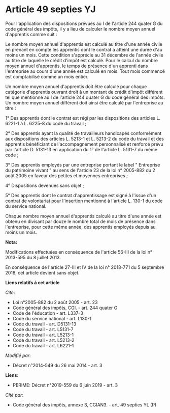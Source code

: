 # Article 49 septies YJ

Pour l'application des dispositions prévues au I de l'article 244 quater G du code général des impôts, il y a lieu de
calculer le nombre moyen annuel d'apprentis comme suit : 

Le nombre moyen annuel d'apprentis est calculé au titre d'une année civile en prenant en compte les apprentis dont le contrat
a atteint une durée d'au moins un mois. Cette condition s'apprécie au 31 décembre de l'année civile au titre de laquelle le
crédit d'impôt est calculé. Pour le calcul du nombre moyen annuel d'apprentis, le temps de présence d'un apprenti dans
l'entreprise au cours d'une année est calculé en mois. Tout mois commencé est comptabilisé comme un mois entier. 

Un nombre moyen annuel d'apprentis doit être calculé pour chaque catégorie d'apprentis ouvrant droit à un montant de crédit
d'impôt différent tel que mentionné au I de l'article 244 quater G du code général des impôts. Un nombre moyen annuel
différent doit ainsi être calculé par l'entreprise au titre : 

1° Des apprentis dont le contrat est régi par les dispositions des articles L. 6221-1 à L. 6225-8 du code du travail ; 

2° Des apprentis ayant la qualité de travailleurs handicapés conformément aux dispositions des articles L. 5213-1 et L.
5213-2 du code du travail et des apprentis bénéficiant de l'accompagnement personnalisé et renforcé prévu par l'article D.
5131-13 en application du 1° de l'article L. 5131-7 du même code ; 

3° Des apprentis employés par une entreprise portant le label " Entreprise du patrimoine vivant " au sens de l'article 23 de
la loi n° 2005-882 du 2 août 2005 en faveur des petites et moyennes entreprises ; 

4° Dispositions devenues sans objet ; 

5° Des apprentis dont le contrat d'apprentissage est signé à l'issue d'un contrat de volontariat pour l'insertion mentionné à
l'article L. 130-1 du code du service national. 

Chaque nombre moyen annuel d'apprentis calculé au titre d'une année est obtenu en divisant par douze le nombre total de mois
de présence dans l'entreprise, pour cette même année, des apprentis employés depuis au moins un mois.

**Nota:**

Modifications effectuées en conséquence de l'article 56-III de la loi n° 2013-595 du 8 juillet 2013.

En conséquence de l'article 27-III et IV de la loi n° 2018-771 du 5 septembre 2018, cet article devient sans objet.

**Liens relatifs à cet article**

_Cite_:

  - Loi n°2005-882 du 2 août 2005 - art. 23
  - Code général des impôts, CGI. - art. 244 quater G
  - Code de l'éducation - art. L337-3
  - Code du service national - art. L130-1
  - Code du travail - art. D5131-13
  - Code du travail - art. L5131-7
  - Code du travail - art. L5213-1
  - Code du travail - art. L5213-2
  - Code du travail - art. L6221-1

_Modifié par_:

  - Décret n°2014-549 du 26 mai 2014 - art. 3

**Liens**:

  - PERIME: Décret n°2019-559 du 6 juin 2019 - art. 3

_Cité par_:

  - Code général des impôts, annexe 3, CGIAN3. - art. 49 septies YL (P)

